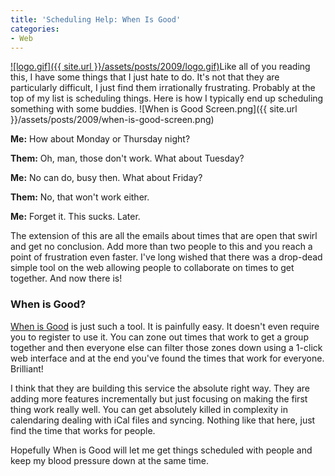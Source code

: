 ```yaml
---
title: 'Scheduling Help: When Is Good'
categories:
- Web
---
```


[![logo.gif]({{ site.url }}/assets/posts/2009/logo.gif)](http://whenisgood.net/)Like all of you reading this, I have some things that I just hate to do. It's not that they are particularly difficult, I just find them irrationally frustrating. Probably at the top of my list is scheduling things. Here is how I typically end up scheduling something with some buddies.
![When is Good Screen.png]({{ site.url }}/assets/posts/2009/when-is-good-screen.png)


**Me:** How about Monday or Thursday night?  

**Them:** Oh, man, those don't work. What about Tuesday?  

**Me:** No can do, busy then. What about Friday?  

**Them:** No, that won't work either.  

**Me:** Forget it. This sucks. Later.

The extension of this are all the emails about times that are open that swirl and get no conclusion. Add more than two people to this and you reach a point of frustration even faster. I've long wished that there was a drop-dead simple tool on the web allowing people to collaborate on times to get together. And now there is!

### When is Good?

[When is Good](http://whenisgood.net/) is just such a tool. It is painfully easy. It doesn't even require you to register to use it. You can zone out times that work to get a group together and then everyone else can filter those zones down using a 1-click web interface and at the end you've found the times that work for everyone. Brilliant!

I think that they are building this service the absolute right way. They are adding more features incrementally but just focusing on making the first thing work really well. You can get absolutely killed in complexity in calendaring dealing with iCal files and syncing. Nothing like that here, just find the time that works for people.

Hopefully When is Good will let me get things scheduled with people and keep my blood pressure down at the same time.
